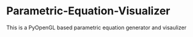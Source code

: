 # Parametric-Equation-Visualizer
This is a PyOpenGL based parametric equation generator and visaulizer
